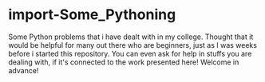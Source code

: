 # import-Some_Pythoning
Some Python problems that i have dealt with in my college. Thought that it would be helpful for many out there who are beginners, just as I was weeks before i started this repository. You can even ask for help in stuffs you are dealing with, if it's connected to the work presented here! Welcome in advance!
